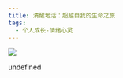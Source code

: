 ```yaml
---
title: 清醒地活：超越自我的生命之旅
tags:
  - 个人成长-情绪心灵
---
```


![](https://cdn.weread.qq.com/weread/cover/84/YueWen_40381455/s_YueWen_40381455.jpg)

undefined